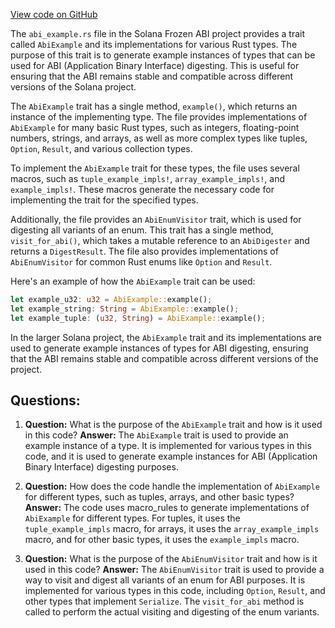 
[View code on GitHub](https://github.com/solana-labs/solana/blob/master/frozen-abi/src/abi_example.rs)

The `abi_example.rs` file in the Solana Frozen ABI project provides a trait called `AbiExample` and its implementations for various Rust types. The purpose of this trait is to generate example instances of types that can be used for ABI (Application Binary Interface) digesting. This is useful for ensuring that the ABI remains stable and compatible across different versions of the Solana project.

The `AbiExample` trait has a single method, `example()`, which returns an instance of the implementing type. The file provides implementations of `AbiExample` for many basic Rust types, such as integers, floating-point numbers, strings, and arrays, as well as more complex types like tuples, `Option`, `Result`, and various collection types.

To implement the `AbiExample` trait for these types, the file uses several macros, such as `tuple_example_impls!`, `array_example_impls!`, and `example_impls!`. These macros generate the necessary code for implementing the trait for the specified types.

Additionally, the file provides an `AbiEnumVisitor` trait, which is used for digesting all variants of an enum. This trait has a single method, `visit_for_abi()`, which takes a mutable reference to an `AbiDigester` and returns a `DigestResult`. The file also provides implementations of `AbiEnumVisitor` for common Rust enums like `Option` and `Result`.

Here's an example of how the `AbiExample` trait can be used:

```rust
let example_u32: u32 = AbiExample::example();
let example_string: String = AbiExample::example();
let example_tuple: (u32, String) = AbiExample::example();
```

In the larger Solana project, the `AbiExample` trait and its implementations are used to generate example instances of types for ABI digesting, ensuring that the ABI remains stable and compatible across different versions of the project.
## Questions: 
 1. **Question:** What is the purpose of the `AbiExample` trait and how is it used in this code?
   **Answer:** The `AbiExample` trait is used to provide an example instance of a type. It is implemented for various types in this code, and it is used to generate example instances for ABI (Application Binary Interface) digesting purposes.

2. **Question:** How does the code handle the implementation of `AbiExample` for different types, such as tuples, arrays, and other basic types?
   **Answer:** The code uses macro_rules to generate implementations of `AbiExample` for different types. For tuples, it uses the `tuple_example_impls` macro, for arrays, it uses the `array_example_impls` macro, and for other basic types, it uses the `example_impls` macro.

3. **Question:** What is the purpose of the `AbiEnumVisitor` trait and how is it used in this code?
   **Answer:** The `AbiEnumVisitor` trait is used to provide a way to visit and digest all variants of an enum for ABI purposes. It is implemented for various types in this code, including `Option`, `Result`, and other types that implement `Serialize`. The `visit_for_abi` method is called to perform the actual visiting and digesting of the enum variants.